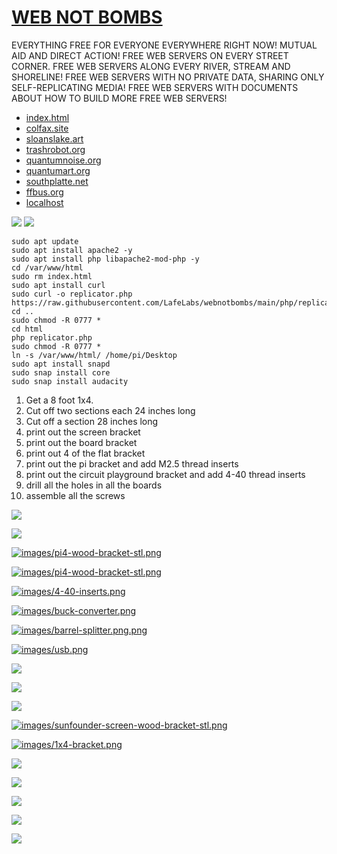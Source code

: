 # [WEB NOT BOMBS](https://github.com/LafeLabs/network)

EVERYTHING FREE FOR EVERYONE EVERYWHERE RIGHT NOW! MUTUAL AID AND DIRECT ACTION!  FREE WEB SERVERS ON EVERY STREET CORNER. FREE WEB SERVERS ALONG EVERY RIVER, STREAM AND SHORELINE!  FREE WEB SERVERS WITH NO PRIVATE DATA, SHARING ONLY SELF-REPLICATING MEDIA!  FREE WEB SERVERS WITH DOCUMENTS ABOUT HOW TO BUILD MORE FREE WEB SERVERS!  


 - [index.html](index.html)
 - [colfax.site](https://colfax.site)
 - [sloanslake.art](https://sloanslake.art)
 - [trashrobot.org](https://trashrobot.org)
 - [quantumnoise.org](https://quantumnoise.org)
 - [quantumart.org](https://quantumart.org)
 - [southplatte.net](https://southplatte.net)
 - [ffbus.org](https://ffbus.org)
 - [localhost](http://localhost/)

![](images/qrcode.png)
![](images/qrcode-page.png)


```
sudo apt update
sudo apt install apache2 -y
sudo apt install php libapache2-mod-php -y
cd /var/www/html
sudo rm index.html
sudo apt install curl
sudo curl -o replicator.php https://raw.githubusercontent.com/LafeLabs/webnotbombs/main/php/replicator.txt
cd ..
sudo chmod -R 0777 *
cd html
php replicator.php
sudo chmod -R 0777 *
ln -s /var/www/html/ /home/pi/Desktop
sudo apt install snapd
sudo snap install core
sudo snap install audacity

```

1. Get a 8 foot 1x4.
2. Cut off two sections each 24 inches long
3. Cut off a section 28 inches long
4. print out the screen bracket
5. print out the board bracket
6. print out 4 of the flat bracket
6. print out the pi bracket and add M2.5 thread inserts
7. print out the circuit playground bracket and add 4-40 thread inserts
8. drill all the holes in all the boards
9. assemble all the screws


[![](images/M2.5screw.png)](https://www.homedepot.com/p/Prime-Line-M2-5-0-45-x-8-mm-Metric-Zinc-Plated-Steel-Phillips-Drive-Pan-Head-Machine-Screws-25-Pack-9130839/311229788)

[![](images/4-40-screw.png)](https://www.homedepot.com/p/Hillman-4-40-x-1-4-in-Phillips-Pan-Head-Machine-Screws-50-Pack-43063/204794856)

[![images/pi4-wood-bracket-stl.png](images/pi4-wood-bracket-stl.png)](elements/pi4-wood-bracket.STL)

[![images/pi4-wood-bracket-stl.png](images/M2.5inserts.png)](https://www.3djake.com/ruthex/threaded-insert-m25-70-pieces)

[![images/4-40-inserts.png](images/4-40-inserts.png)](https://www.3djake.com/ruthex/threaded-insert-4-40-unc-100-pieces)

[![images/buck-converter.png](images/buck-converter.png)](https://www.newegg.com/p/36F-009H-002Z0)

[![images/barrel-splitter.png.png](images/barrel-splitter.png)](https://www.batteryeliminatorkits.com/product-p/1x2-splitter-cable-long.htm)

[![images/usb.png](images/usb.png)](https://www.newegg.com/p/0S8-014F-00215)

[![](images/pi.png)](https://www.pishop.us/product/raspberry-pi-4-model-b-4gb/)

[![](images/screen.png)](https://www.sunfounder.com/collections/displays-touchscreens-for-raspberry-pi/products/13inch-portable-gaming-monitor)

[![](images/jackery.png)](https://www.jackery.com/products/explorer-300-portable-power-station)

[![images/sunfounder-screen-wood-bracket-stl.png](images/sunfounder-screen-wood-bracket-stl.png)](elements/sunfounder-screen-wood-bracket.STL)

[![images/1x4-bracket.png](images/1x4-bracket.png)](elements/1x4-bracket.STL)


[![](images/solar-panel.png)](https://luvknit.com/products/luvknit-portable-solar-panel-100w-for-camping-hiking-off-grid-living-5v-usb-18v-dc-output)

[![](images/1x4.png)](https://www.acehardware.com/departments/building-supplies/lumber-and-trim/lumber/5072426)

[![](images/flat-bracket.png)](elements/flat-bracket.STL)

[![](images/2x4.png)](https://www.mcmaster.com/3577N134-3577N111/)

[![](images/casters.png)](https://www.homedepot.com/p/SlipStick-3-in-Black-Rollerblade-Office-Chair-Caster-Wheels-5-Pack-CB690/303611857)



